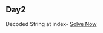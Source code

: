 ## Day2
Decoded String at index- [Solve Now](https://leetcode.com/problems/decoded-string-at-index/)

